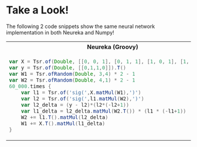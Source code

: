 # Take a Look! #

The following 2 code snippets show the same neural network
implementation in both Neureka and Numpy!

<table>
<tr>
<th>Neureka (Groovy)</th>
<th>Numpy (Python)</th>
</tr>
<tr>
<td> 

```groovy
var X = Tsr.of(Double, [[0, 0, 1], [0, 1, 1], [1, 0, 1], [1, 1, 1] ])
var y = Tsr.of(Double, [[0,1,1,0]]).T()
var W1 = Tsr.ofRandom(Double, 3,4) * 2 - 1
var W2 = Tsr.ofRandom(Double, 4,1) * 2 - 1
60_000.times {
    var l1 = Tsr.of('sig(',X.matMul(W1),')')
    var l2 = Tsr.of('sig(',l1.matMul(W2),')')
    var l2_delta = (y - l2)*(l2*(-l2+1))
    var l1_delta = l2_delta.matMul(W2.T()) * (l1 * (-l1+1))
    W2 += l1.T().matMul(l2_delta)
    W1 += X.T().matMul(l1_delta)
}
```
 
</td>
<td>

```python
X = np.array([ [0,0,1],[0,1,1],[1,0,1],[1,1,1] ])
y = np.array([[0,1,1,0]]).T
W1 = 2*np.random.random((3,4)) - 1
W2 = 2*np.random.random((4,1)) - 1
for j in xrange(60000):
    l1 = 1/(1+np.exp(-(np.dot(X,W1))))
    l2 = 1/(1+np.exp(-(np.dot(l1,W2))))
    l2_delta = (y - l2)*(l2*(1-l2))
    l1_delta = l2_delta.dot(W2.T) * (l1 * (1-l1))
    W2 += l1.T.dot(l2_delta)
    W1 += X.T.dot(l1_delta)
```

</td>
</tr>
</table>